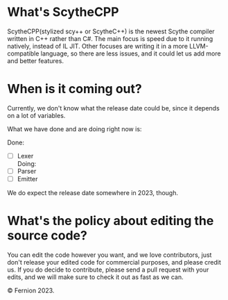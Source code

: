 # What's ScytheCPP
ScytheCPP(stylized scy++ or ScytheC++) is the newest Scythe compiler written in C++ rather than C#.
The main focus is speed due to it running natively, instead of IL JIT.
Other focuses are writing it in a more LLVM-compatible language, so there are less issues, and it could let us add more and better features.

# When is it coming out?

Currently, we don't know what the release date could be, since it depends on a lot of variables.

What we have done and are doing right now is:

Done:
  -[ ] Lexer <br>
Doing: <br>
  -[ ] Parser <br>
  -[ ] Emitter <br>
  
We do expect the release date somewhere in 2023, though.

# What's the policy about editing the source code?

You can edit the code however you want, and we love contributors, just don't release your edited code for commercial purposes, and please credit us.
If you do decide to contribute, please send a pull request with your edits, and we will make sure to check it out as fast as we can.

© Fernion 2023.
